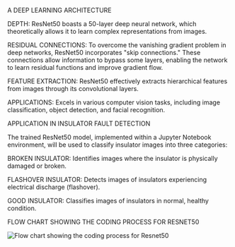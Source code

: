 A DEEP LEARNING ARCHITECTURE

DEPTH: ResNet50 boasts a 50-layer deep neural network, which theoretically allows it to learn complex representations from images.


RESIDUAL CONNECTIONS: To overcome the vanishing gradient problem in deep networks, ResNet50 incorporates "skip connections." These connections allow information to bypass some layers, enabling the network to learn residual functions and improve gradient flow.

FEATURE EXTRACTION: ResNet50 effectively extracts hierarchical features from images through its convolutional layers.

APPLICATIONS: Excels in various computer vision tasks, including image classification, object detection, and facial recognition.

APPLICATION IN INSULATOR FAULT DETECTION

The trained ResNet50 model, implemented within a Jupyter Notebook environment, will be used to classify insulator images into three categories:

BROKEN INSULATOR: Identifies images where the insulator is physically damaged or broken.

FLASHOVER INSULATOR: Detects images of insulators experiencing electrical discharge (flashover).

GOOD INSULATOR: Classifies images of insulators in normal, healthy condition.

FLOW CHART SHOWING THE CODING PROCESS FOR RESNET50

![Flow chart showing the coding process for Resnet50](https://github.com/user-attachments/assets/12c04ebb-65c2-4e78-ba7a-6e7b9061b887)

